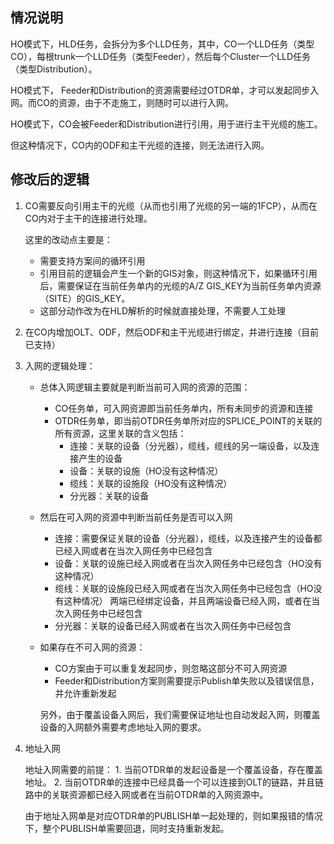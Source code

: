 ## 情况说明
HO模式下，HLD任务，会拆分为多个LLD任务，其中，CO一个LLD任务（类型CO），每根trunk一个LLD任务（类型Feeder），然后每个Cluster一个LLD任务（类型Distribution）。

HO模式下， Feeder和Distribution的资源需要经过OTDR单，才可以发起同步入网。而CO的资源，由于不走施工，则随时可以进行入网。

HO模式下，CO会被Feeder和Distribution进行引用，用于进行主干光缆的施工。

但这种情况下，CO内的ODF和主干光缆的连接，则无法进行入网。

## 修改后的逻辑

1. CO需要反向引用主干的光缆（从而也引用了光缆的另一端的1FCP），从而在CO内对于主干的连接进行处理。

	这里的改动点主要是：
	*  需要支持方案间的循环引用
	* 引用目前的逻辑会产生一个新的GIS对象，则这种情况下，如果循环引用后，需要保证在当前任务单内的光缆的A/Z GIS_KEY为当前任务单内资源（SITE）的GIS_KEY。
	* 这部分动作改为在HLD解析的时候就直接处理，不需要人工处理

2. 在CO内增加OLT、ODF，然后ODF和主干光缆进行绑定，并进行连接（目前已支持）
3. 入网的逻辑处理：
	* 总体入网逻辑主要就是判断当前可入网的资源的范围：
		* CO任务单，可入网资源即当前任务单内，所有未同步的资源和连接
		* OTDR任务单，即当前OTDR任务单所对应的SPLICE_POINT的关联的所有资源，这里关联的含义包括：
			* 连接：关联的设备（分光器），缆线，缆线的另一端设备，以及连接产生的设备
			* 设备：关联的设施（HO没有这种情况）
			* 缆线：关联的设施段（HO没有这种情况）
			* 分光器：关联的设备
	* 然后在可入网的资源中判断当前任务是否可以入网
		* 连接：需要保证关联的设备（分光器），缆线，以及连接产生的设备都已经入网或者在当次入网任务中已经包含
		* 设备：关联的设施已经入网或者在当次入网任务中已经包含（HO没有这种情况）
		* 缆线：关联的设施段已经入网或者在当次入网任务中已经包含（HO没有这种情况）
			       两端已经绑定设备，并且两端设备已经入网，或者在当次入网任务中已经包含
		*  分光器：关联的设备已经入网或者在当次入网任务中已经包含

	* 如果存在不可入网的资源：
		* CO方案由于可以重复发起同步，则忽略这部分不可入网资源
		* Feeder和Distribution方案则需要提示Publish单失败以及错误信息，并允许重新发起

		另外，由于覆盖设备入网后，我们需要保证地址也自动发起入网，则覆盖设备的入网额外需要考虑地址入网的要求。

4. 地址入网

	地址入网需要的前提：
		1. 当前OTDR单的发起设备是一个覆盖设备，存在覆盖地址。
		2. 当前OTDR单的连接中已经具备一个可以连接到OLT的链路，并且链路中的关联资源都已经入网或者在当前OTDR单的入网资源中。

	由于地址入网单是对应OTDR单的PUBLISH单一起处理的，则如果报错的情况下，整个PUBLISH单需要回退，同时支持重新发起。

	